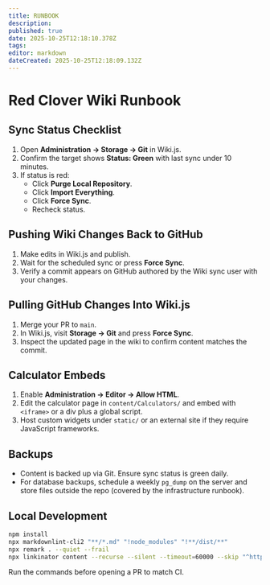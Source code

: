 ```yaml
---
title: RUNBOOK
description: 
published: true
date: 2025-10-25T12:18:10.378Z
tags: 
editor: markdown
dateCreated: 2025-10-25T12:18:09.132Z
---
```


# Red Clover Wiki Runbook

## Sync Status Checklist

1. Open **Administration → Storage → Git** in Wiki.js.
2. Confirm the target shows **Status: Green** with last sync under 10 minutes.
3. If status is red:
   - Click **Purge Local Repository**.
   - Click **Import Everything**.
   - Click **Force Sync**.
   - Recheck status.

## Pushing Wiki Changes Back to GitHub

1. Make edits in Wiki.js and publish.
2. Wait for the scheduled sync or press **Force Sync**.
3. Verify a commit appears on GitHub authored by the Wiki sync user with your changes.

## Pulling GitHub Changes Into Wiki.js

1. Merge your PR to `main`.
2. In Wiki.js, visit **Storage → Git** and press **Force Sync**.
3. Inspect the updated page in the wiki to confirm content matches the commit.

## Calculator Embeds

1. Enable **Administration → Editor → Allow HTML**.
2. Edit the calculator page in `content/Calculators/` and embed with `<iframe>` or
   a div plus a global script.
3. Host custom widgets under `static/` or an external site if they require
   JavaScript frameworks.

## Backups

- Content is backed up via Git. Ensure sync status is green daily.
- For database backups, schedule a weekly `pg_dump` on the server and store files
  outside the repo (covered by the infrastructure runbook).

## Local Development

```bash
npm install
npx markdownlint-cli2 "**/*.md" "!node_modules" "!**/dist/**"
npx remark . --quiet --frail
npx linkinator content --recurse --silent --timeout=60000 --skip "^https?://"
```

Run the commands before opening a PR to match CI.

